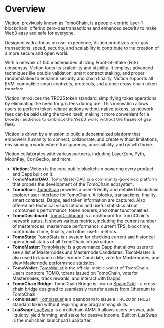 # Overview

Viction, previously known as TomoChain, is a people-centric layer-1 blockchain, offering zero-gas transactions and enhanced security to make Web3 easy and safe for everyone.&#x20;

Designed with a focus on user experience, Viction prioritizes zero-gas transactions, speed, security, and scalability to contribute to the creation of a more secure and open world.

With a network of 150 masternodes utilizing Proof-of-Stake (PoS) consensus, Viction touts its scalability and stability. It employs advanced techniques like double validation, smart contract staking, and proper randomization to enhance security and chain finality. Viction supports all EVM-compatible smart contracts, protocols, and atomic cross-chain token transfers.

Viction introduces the TRC25 token standard, simplifying token operations by eliminating the need for gas fees during use. This innovation allows users to perform token-related actions without native tokens, as network fees can be paid using the token itself, making it more convenient for a broader audience to embrace the Web3 world without the hassle of gas fees.

Viction is driven by a mission to build a decentralized platform that empowers humanity to connect, collaborate, and create without limitations, envisioning a world where transparency, accessibility, and growth thrive.

Viction collaborates with various partners, including LayerZero, Pyth, MoonPay, CoinGecko, and more.&#x20;

* **Viction**: Viction is the core public blockchain powering every product and Dapp built on it.
* **TomoMasterDAO**: [TomoMasterDAO](https://masterdao.tomochain.com/) is a community-governed platform that propels the development of the TomoChain ecosystem.
* **TomoScan**: [TomoScan](https://tomoscan.io/) provides a user-friendly and detailed blockchain explorer user interface for TomoChain. All blocks, transactions, finality, smart contracts, Dapps, and token information are captured. Also offered are technical visualizations and useful statistics about TomoChain's performance, token holders, and other functionalities.
* **TomoDashboard**: [TomoDashboard](https://stats.tomochain.com/) is a dashboard for TomoChain's network status. It shows various metrics, including the current number of masternodes, masternode performance, current TPS, block time, confirmation time, finality, and other useful metrics.
* **TomoStats:** [TomoStats](https://status.tomochain.com/) is a system for checking current and historical operational status of all TomoChain infrastructure.
* **TomoMaster**: [TomoMaster](https://master.tomochain.com/) is a governance Dapp that allows users to see a list of Masternodes and Masternode Candidates. TomoMaster is also used to launch a Masternode Candidate, vote for Masternodes, and view Masternode performance statistics.
* **TomoWallet**: [TomoWallet](https://wallet.tomochain.com/) is the official mobile wallet of TomoChain. Users can store TOMO, tokens issued on TomoChain, vote for Masternodes, track rewards, and interact with Dapps.
* **TomoChain Bridge:** TomoChain Bridge is now on [SpaceGate](https://blog.coin98.com/tomochain-bridge-is-now-available-on-spacegate/) - a cross-chain bridge designed to seamlessly transfer assets from Ethereum to TomoChain.
* **TomoIssuer**: [TomoIssuer](https://issuer.tomochain.com/) is a dashboard to issue a TRC20 or TRC21 standard token without requiring any programming skills.
* **LuaSwap:** [LuaSwap](https://luaswap.org/) is a multichain AMM. It allows users to swap, add liquidity, yield farming, and stake for passive income. Built on LuaSwap is the multichain launchpad LuaStarter.

